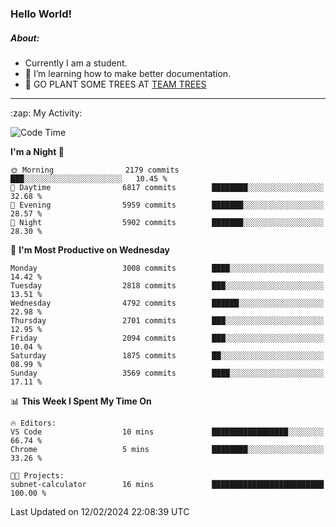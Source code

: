 ### Hello World!

##### About:
- Currently I am a student.
- 🌱 I’m learning how to make better documentation.
- 🌱 GO PLANT SOME TREES AT [TEAM TREES](https://teamtrees.org/)

---
  <summary>:zap: My Activity:</summary>
  
<!--START_SECTION:waka-->
![Code Time](http://img.shields.io/badge/Code%20Time-1%2C280%20hrs%208%20mins-blue)

**I'm a Night 🦉** 

```text
🌞 Morning                2179 commits        ███░░░░░░░░░░░░░░░░░░░░░░   10.45 % 
🌆 Daytime                6817 commits        ████████░░░░░░░░░░░░░░░░░   32.68 % 
🌃 Evening                5959 commits        ███████░░░░░░░░░░░░░░░░░░   28.57 % 
🌙 Night                  5902 commits        ███████░░░░░░░░░░░░░░░░░░   28.30 % 
```
📅 **I'm Most Productive on Wednesday** 

```text
Monday                   3008 commits        ████░░░░░░░░░░░░░░░░░░░░░   14.42 % 
Tuesday                  2818 commits        ███░░░░░░░░░░░░░░░░░░░░░░   13.51 % 
Wednesday                4792 commits        ██████░░░░░░░░░░░░░░░░░░░   22.98 % 
Thursday                 2701 commits        ███░░░░░░░░░░░░░░░░░░░░░░   12.95 % 
Friday                   2094 commits        ███░░░░░░░░░░░░░░░░░░░░░░   10.04 % 
Saturday                 1875 commits        ██░░░░░░░░░░░░░░░░░░░░░░░   08.99 % 
Sunday                   3569 commits        ████░░░░░░░░░░░░░░░░░░░░░   17.11 % 
```


📊 **This Week I Spent My Time On** 

```text
🔥 Editors: 
VS Code                  10 mins             █████████████████░░░░░░░░   66.74 % 
Chrome                   5 mins              ████████░░░░░░░░░░░░░░░░░   33.26 % 

🐱‍💻 Projects: 
subnet-calculator        16 mins             █████████████████████████   100.00 % 
```


 Last Updated on 12/02/2024 22:08:39 UTC
<!--END_SECTION:waka-->
